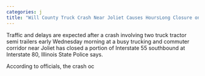 ```yaml
---
categories: j
title: "Will County Truck Crash Near Joliet Causes HoursLong Closure on I55 at I80 Delays Expected"
---
```


Traffic and delays are expected after a crash involving two truck tractor semi trailers early Wednesday morning at a busy trucking and commuter corridor near Joliet has closed a portion of Interstate 55 southbound at Interstate 80, Illinois State Police says.



According to officials, the crash oc
